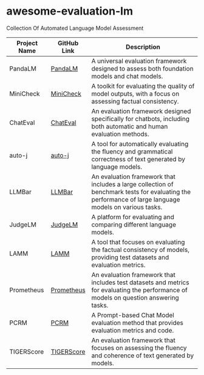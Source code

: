 # awesome-evaluation-lm
Collection Of Automated Language Model Assessment

| Project Name                | GitHub Link                                                                                           | Description                                                                                     |
|-----------------------------|-------------------------------------------------------------------------------------------------------|-------------------------------------------------------------------------------------------------|
| PandaLM                     | [PandaLM](https://github.com/WeOpenML/PandaLM)                                                        | A universal evaluation framework designed to assess both foundation models and chat models.     |
| MiniCheck                   | [MiniCheck](https://github.com/Liyan06/MiniCheck)                                                     | A toolkit for evaluating the quality of model outputs, with a focus on assessing factual consistency. |
| ChatEval                    | [ChatEval](https://github.com/thunlp/ChatEval)                                                        | An evaluation framework designed specifically for chatbots, including both automatic and human evaluation methods. |
| auto-j                      | [auto-j](https://github.com/GAIR-NLP/auto-j)                                                          | A tool for automatically evaluating the fluency and grammatical correctness of text generated by language models. |
| LLMBar                      | [LLMBar](https://github.com/princeton-nlp/LLMBar)                                                     | An evaluation framework that includes a large collection of benchmark tests for evaluating the performance of large language models on various tasks. |
| JudgeLM                     | [JudgeLM](https://github.com/baaivision/JudgeLM)                                                      | A platform for evaluating and comparing different language models.                               |
| LAMM                        | [LAMM](https://github.com/OpenGVLab/LAMM)                                                             | A tool that focuses on evaluating the factual consistency of models, providing test datasets and evaluation metrics. |
| Prometheus                  | [Prometheus](https://github.com/kaistAI/Prometheus)                                                   | An evaluation framework that includes test datasets and metrics for evaluating the performance of models on question answering tasks. |
| PCRM                        | [PCRM](https://github.com/wangclnlp/DeepSpeed-Chat-Extension/tree/PCRM)                               | A Prompt-based Chat Model evaluation method that provides evaluation metrics and code.          |
| TIGERScore                  | [TIGERScore](https://tiger-ai-lab.github.io/TIGERScore/)                                              | An evaluation framework that focuses on assessing the fluency and coherence of text generated by models. |

